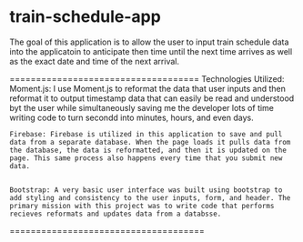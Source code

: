 # train-schedule-app

The goal of this application is to allow the user to input train schedule data into the applicatoin to anticipate then time until the next time arrives as well as the exact date and time of the next arrival. 

====================================
Technologies Utilized:
	Moment.js: I use Moment.js to reformat the data that user inputs and then reformat it to output timestamp data that can easily be read and understood byt the user while simultaneously saving me the developer lots of time writing code to turn secondd into minutes, hours, and even days.

	Firebase: Firebase is utilized in this application to save and pull data from a separate database. When the page loads it pulls data from the database, the data is reformatted, and then it is updated on the page. This same process also happens every time that you submit new data.


	Bootstrap: A very basic user interface was built using bootstrap to add styling and consistency to the user inputs, form, and header. The primary mission with this project was to write code that performs recieves reformats and updates data from a databsse.
=====================================

